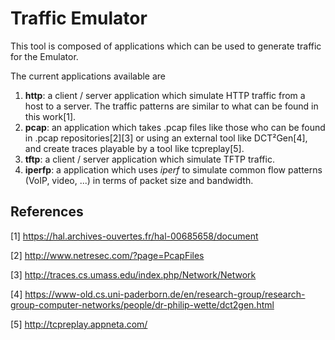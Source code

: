 # Traffic Emulator

This tool is composed of applications which can be used to generate traffic for the Emulator.

The current applications available are

1. **http**: a client / server application which simulate HTTP traffic from a host to a server. The traffic patterns are similar to what can be found in this work[1].
2. **pcap**: an application which takes .pcap files like those who can be found in .pcap repositories[2][3] or using an external tool like DCT²Gen[4], and create traces playable by a tool like tcpreplay[5].
3. **tftp**: a client / server application which simulate TFTP traffic.
4. **iperfp**: a application which uses _iperf_  to simulate common flow patterns (VoIP, video, ...) in terms of packet size and bandwidth.

## References
[1] https://hal.archives-ouvertes.fr/hal-00685658/document

[2] http://www.netresec.com/?page=PcapFiles

[3] http://traces.cs.umass.edu/index.php/Network/Network

[4] https://www-old.cs.uni-paderborn.de/en/research-group/research-group-computer-networks/people/dr-philip-wette/dct2gen.html

[5] http://tcpreplay.appneta.com/
